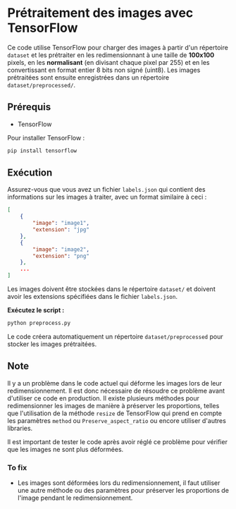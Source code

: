 # Prétraitement des images avec TensorFlow

Ce code utilise TensorFlow pour charger des images à partir d'un répertoire `dataset` et les prétraiter en les redimensionnant à une taille de **100x100** pixels, en les **normalisant** (en divisant chaque pixel par 255) et en les convertissant en format entier 8 bits non signé (uint8). Les images prétraitées sont ensuite enregistrées dans un répertoire `dataset/preprocessed/`.

## Prérequis

- TensorFlow

Pour installer TensorFlow :

```bash
pip install tensorflow
```

## Exécution

Assurez-vous que vous avez un fichier `labels.json` qui contient des informations sur les images à traiter, avec un format similaire à ceci :

```json
[
    {
        "image": "image1",
        "extension": "jpg"
    },
    {
        "image": "image2",
        "extension": "png"
    },
    ...
]
```

Les images doivent être stockées dans le répertoire `dataset/` et doivent avoir les extensions spécifiées dans le fichier `labels.json`.

**Exécutez le script :**

```bash
python preprocess.py
```

Le code créera automatiquement un répertoire `dataset/preprocessed` pour stocker les images prétraitées.

## Note

Il y a un problème dans le code actuel qui déforme les images lors de leur redimensionnement. Il est donc nécessaire de résoudre ce problème avant d'utiliser ce code en production. Il existe plusieurs méthodes pour redimensionner les images de manière à préserver les proportions, telles que l'utilisation de la méthode `resize` de TensorFlow qui prend en compte les paramètres `method` ou `Preserve_aspect_ratio` ou encore utiliser d'autres libraries.

Il est important de tester le code après avoir réglé ce problème pour vérifier que les images ne sont plus déformées.

### To fix

- Les images sont déformées lors du redimensionnement, il faut utiliser une autre méthode ou des paramètres pour préserver les proportions de l'image pendant le redimensionnement.
